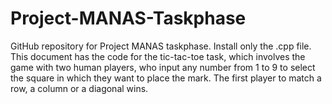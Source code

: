# Project-MANAS-Taskphase
GitHub repository for Project MANAS taskphase.
Install only the .cpp file. This document has the code for the tic-tac-toe task, which involves the game with two human players, who input any number from 1 to 9 to
select the square in which they want to place the mark. The first player to match a row, a column or a diagonal wins.
